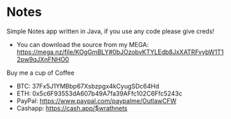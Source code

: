 # Notes
Simple Notes app written in Java, if you use any code please give creds!


- You can download the source from my MEGA: https://mega.nz/file/KOgGmBLY#0bJOzobvKTYLEdb8JxXATRFvybW1T12pw9qJXnFNHO0



Buy me a cup of Coffee
- BTC: 37Fx5J1YMBbp67Xsbzpgx4kCyugSDc64Hd
- ETH: 0x5c6F93553dA607b49A7fa39AFfc102C6Ffc5243c
- PayPal: https://www.paypal.com/paypalme/OutlawCFW
- Cashapp: https://cash.app/$wrathnets
